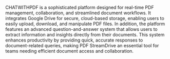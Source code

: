 CHATWITHPDF is a sophisticated platform designed for real-time PDF management, collaboration, and streamlined document workflows. It integrates Google Drive for secure, cloud-based storage, enabling users to easily upload, download, and manipulate PDF files. In addition, the platform features an advanced question-and-answer system that allows users to extract information and insights directly from their documents. This system enhances productivity by providing quick, accurate responses to document-related queries, making PDF StreamDrive an essential tool for teams needing efficient document access and collaboration.
